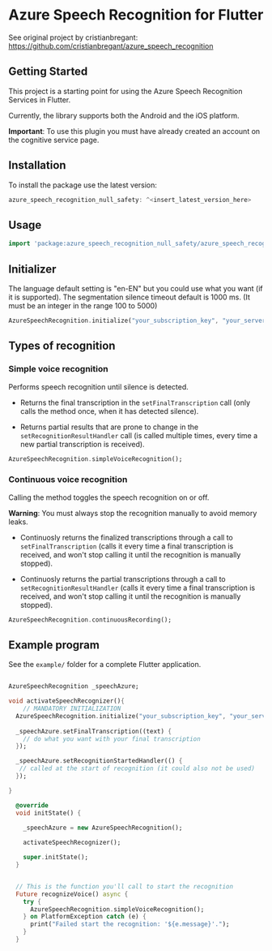 # Azure Speech Recognition for Flutter

See original project by cristianbregant: https://github.com/cristianbregant/azure_speech_recognition

## Getting Started

This project is a starting point for using the Azure Speech Recognition Services in Flutter.

Currently, the library supports both the Android and the iOS platform.

__Important__: To use this plugin you must have already created an account on the cognitive service page.

## Installation

To install the package use the latest version:

```dart
azure_speech_recognition_null_safety: ^<insert_latest_version_here>
```

## Usage

```dart
import 'package:azure_speech_recognition_null_safety/azure_speech_recognition_null_safety.dart';
```

## Initializer
The language default setting is "en-EN" but you could use what you want (if it is supported). 
The segmentation silence timeout default is 1000 ms. (It must be an integer in the range 100 to 5000)
```dart
AzureSpeechRecognition.initialize("your_subscription_key", "your_server_region", lang: "it-IT", timeout: "3000");
```

## Types of recognition

### Simple voice recognition

Performs speech recognition until silence is detected.

- Returns the final transcription in the `setFinalTranscription` call (only calls the method once, when it has detected silence).

- Returns partial results that are prone to change in the `setRecognitionResultHandler` call (is called multiple times, every time a new partial transcription is received).

```dart
AzureSpeechRecognition.simpleVoiceRecognition();
```

### Continuous voice recognition

Calling the method toggles the speech recognition on or off.

__Warning__: You must always stop the recognition manually to avoid memory leaks.

- Continuosly returns the finalized transcriptions through a call to `setFinalTranscription` (calls it every time a final transcription is received, and won't stop calling it until the recognition is manually stopped).

- Continuosly returns the partial transcriptions through a call to `setRecognitionResultHandler` (calls it every time a final transcription is received, and won't stop calling it until the recognition is manually stopped).

```dart
AzureSpeechRecognition.continuousRecording();
```

## Example program

See the `example/` folder for a complete Flutter application.

```dart

AzureSpeechRecognition _speechAzure;

void activateSpeechRecognizer(){
    // MANDATORY INITIALIZATION
  AzureSpeechRecognition.initialize("your_subscription_key", "your_server_region", lang: "it-IT", timeout: "3000");
  
  _speechAzure.setFinalTranscription((text) {
    // do what you want with your final transcription
  });

  _speechAzure.setRecognitionStartedHandler(() {
   // called at the start of recognition (it could also not be used)
  });

}

  @override
  void initState() {
    
    _speechAzure = new AzureSpeechRecognition();

    activateSpeechRecognizer();

    super.initState();
  }


  // This is the function you'll call to start the recognition
  Future recognizeVoice() async {
    try {
      AzureSpeechRecognition.simpleVoiceRecognition();
    } on PlatformException catch (e) {
      print("Failed start the recognition: '${e.message}'.");
    }
  }
```
